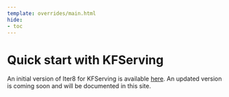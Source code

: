 ```yaml
---
template: overrides/main.html
hide:
- toc
---
```


# Quick start with KFServing

An initial version of Iter8 for KFServing is available [here](https://github.com/iter8-tools/iter8-kfserving). An updated version is coming soon and will be documented in this site.